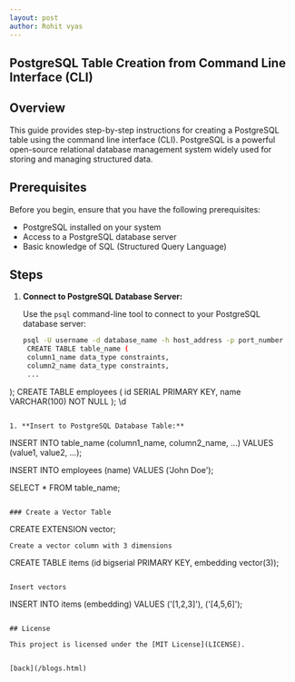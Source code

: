 ```yaml
---
layout: post
author: Rohit vyas
---
```



## PostgreSQL Table Creation from Command Line Interface (CLI)

## Overview

This guide provides step-by-step instructions for creating a PostgreSQL table using the command line interface (CLI). PostgreSQL is a powerful open-source relational database management system widely used for storing and managing structured data.

## Prerequisites

Before you begin, ensure that you have the following prerequisites:

- PostgreSQL installed on your system
- Access to a PostgreSQL database server
- Basic knowledge of SQL (Structured Query Language)

## Steps

1. **Connect to PostgreSQL Database Server:**
   
   Use the `psql` command-line tool to connect to your PostgreSQL database server:
   ```bash
   psql -U username -d database_name -h host_address -p port_number
    CREATE TABLE table_name (
    column1_name data_type constraints,
    column2_name data_type constraints,
    ...
); 
CREATE TABLE employees (
    id SERIAL PRIMARY KEY,
    name VARCHAR(100) NOT NULL
);
\d
```

1. **Insert to PostgreSQL Database Table:**

```
INSERT INTO table_name (column1_name, column2_name, ...)
VALUES (value1, value2, ...);

INSERT INTO employees (name) VALUES ('John Doe');

SELECT * FROM table_name;
```

### Create a Vector Table 
```
CREATE EXTENSION vector;

```
Create a vector column with 3 dimensions
```
CREATE TABLE items (id bigserial PRIMARY KEY, embedding vector(3));
```
 
Insert vectors
```
INSERT INTO items (embedding) VALUES ('[1,2,3]'), ('[4,5,6]');
```

## License

This project is licensed under the [MIT License](LICENSE).


[back](/blogs.html)